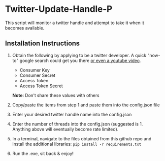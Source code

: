 # Twitter-Update-Handle-P
This script will monitor a twitter handle and attempt to take it when it becomes available.

## Installation Instructions
1. Obtain the following by applying to be a twitter developer. A quick "how-to" google search could get you there [or even a youtube video](https://www.youtube.com/watch?v=G_CX4HzOi94&ab_channel=StevesieData).
    - Consumer Key
    - Consumer Secret
    - Access Token
    - Access Token Secret
    
    **Note**: Don't share these values with others

2. Copy/paste the items from step 1 and paste them into the config.json file 
3. Enter your desired twitter handle name into the config.json
4. Enter the number of threads into the config.json (suggested is 1. Anything above will eventually become rate limited).
3. In a terminal, navigate to the files obtained from this github repo and install the additional libraries: `pip install -r requirements.txt`
4. Run the .exe, sit back & enjoy!
